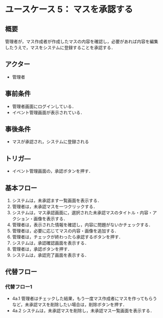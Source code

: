 # ユースケース 5： マスを承認する

## 概要
管理者が，マス作成者が作成したマスの内容を確認し，必要があれば内容を編集したうえで，マスをシステムに登録することを承認する．

## アクター
- 管理者

## 事前条件
- 管理者画面にログインしている．
- イベント管理画面が表示されている．


## 事後条件
- マスが承認され，システムに登録される

## トリガ―
- イベント管理画面の，承認ボタンを押す．

## 基本フロー
1. システムは，未承認ます一覧画面を表示する．
2. 管理者は，未承認マスを一つクリックする．
3. システムは，マス承認画面に，選択された未承認マスのタイトル・内容・アクション・画像を表示する．
4. 管理者は，表示された情報を確認し，内容に問題がないかチェックする．
5. 管理者は，必要に応じてマスの内容・画像を追加する．
6. 管理者は，チェックが終わったら承認するボタンを押す．
7. システムは，承認確認画面を表示する．
8. 管理者は，承認ボタンを押す．
9. システムは，承認完了画面を表示する．

## 代替フロー
### 代替フロー1
- 4a.1  管理者はチェックした結果，もう一度マス作成者にマスを作ってもらうなど，未承認マスを削除したい場合は，削除ボタンを押す．
- 4a.2 システムは，未承認マスを削除し，未承認マス一覧画面を表示する．

